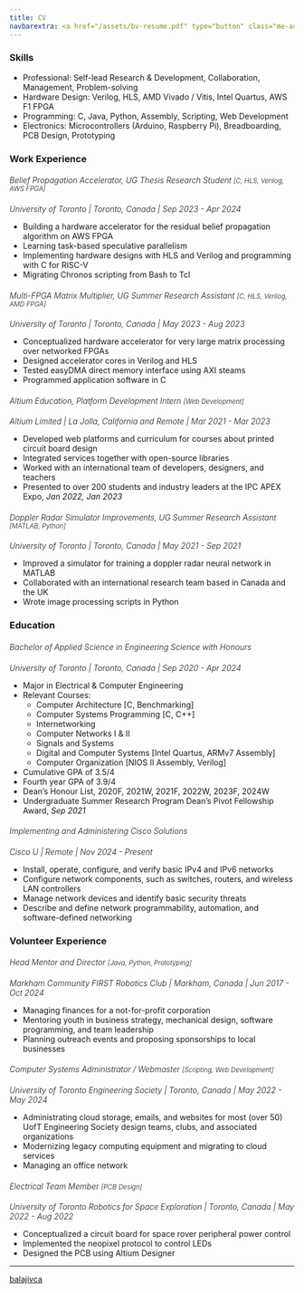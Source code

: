 ```yaml
---
title: CV
navbarextra: <a href="/assets/bv-resume.pdf" type="button" class="me-auto btn btn-primary"><i class="bi-file-earmark-pdf-fill"></i> <i class="bi-download"></i></a>
---
```


### Skills

- Professional: Self-lead Research & Development, Collaboration, Management, Problem-solving
- Hardware Design: Verilog, HLS, AMD Vivado / Vitis, Intel Quartus, AWS F1 FPGA 
- Programming: C, Java, Python, Assembly, Scripting, Web Development
- Electronics: Microcontrollers (Arduino, Raspberry Pi), Breadboarding, PCB Design, Prototyping

### Work Experience

##### Belief Propagation Accelerator, UG Thesis Research Student <small> [C, HLS, Verilog, AWS FPGA] </small>
###### University of Toronto | Toronto, Canada | Sep 2023 - Apr 2024
- Building a hardware accelerator for the residual belief propagation algorithm on AWS FPGA
- Learning task-based speculative parallelism
- Implementing hardware designs with HLS and Verilog and programming with C for RISC-V
- Migrating Chronos scripting from Bash to Tcl

##### Multi-FPGA Matrix Multiplier, UG Summer Research Assistant  <small> [C, HLS, Verilog, AMD FPGA] </small>
###### University of Toronto | Toronto, Canada | May 2023 - Aug 2023
- Conceptualized hardware accelerator for very large matrix processing over networked FPGAs
- Designed accelerator cores in Verilog and HLS
- Tested easyDMA direct memory interface using AXI steams
- Programmed application software in C

##### Altium Education, Platform Development Intern <small> [Web Development] </small>
###### Altium Limited | La Jolla, California and Remote | Mar 2021 - Mar 2023
- Developed web platforms and curriculum for courses about printed circuit board design
- Integrated services together with open-source libraries
- Worked with an international team of developers, designers, and teachers
- Presented to over 200 students and industry leaders at the IPC APEX Expo, *Jan 2022, Jan 2023*

##### Doppler Radar Simulator Improvements, UG Summer Research Assistant  <small> [MATLAB, Python] </small>
###### University of Toronto | Toronto, Canada | May 2021 - Sep 2021
- Improved a simulator for training a doppler radar neural network in MATLAB
- Collaborated with an international research team based in Canada and the UK
- Wrote image processing scripts in Python

### Education

##### Bachelor of Applied Science in Engineering Science with Honours
###### University of Toronto | Toronto, Canada | Sep 2020 - Apr 2024
- Major in Electrical & Computer Engineering
- Relevant Courses: 
  - Computer Architecture [C, Benchmarking]
  - Computer Systems Programming  [C, C++]
  - Internetworking
  - Computer Networks I & II
  - Signals and Systems
  - Digital and Computer Systems [Intel Quartus, ARMv7 Assembly]
  - Computer Organization [NIOS II Assembly, Verilog]
- Cumulative GPA of 3.5/4
- Fourth year GPA of 3.9/4
- Dean’s Honour List, 2020F, 2021W, 2021F, 2022W, 2023F, 2024W
- Undergraduate Summer Research Program Dean’s Pivot Fellowship Award, *Sep 2021*

##### Implementing and Administering Cisco Solutions
###### Cisco U | Remote | Nov 2024 - Present
- Install, operate, configure, and verify basic IPv4 and IPv6 networks
- Configure network components, such as switches, routers, and wireless LAN controllers
- Manage network devices and identify basic security threats
- Describe and define network programmability, automation, and software-defined networking

### Volunteer Experience

##### Head Mentor and Director <small> [Java, Python, Prototyping] </small>
###### Markham Community FIRST Robotics Club | Markham, Canada | Jun 2017 - Oct 2024
- Managing finances for a not-for-profit corporation
- Mentoring youth in business strategy, mechanical design, software programming, and team leadership
- Planning outreach events and proposing sponsorships to local businesses

##### Computer Systems Administrator / Webmaster <small> [Scripting, Web Development] </small>
###### University of Toronto Engineering Society | Toronto, Canada | May 2022 - May 2024
- Administrating cloud storage, emails, and websites for most (over 50) UofT Engineering Society design teams, clubs, and associated organizations
- Modernizing legacy computing equipment and migrating to cloud services
- Managing an office network

##### Electrical Team Member <small> [PCB Design] </small>
###### University of Toronto Robotics for Space Exploration | Toronto, Canada | May 2022 - Aug 2022
- Conceptualized a circuit board for space rover peripheral power control
- Implemented the neopixel protocol to control LEDs
- Designed the PCB using Altium Designer

<hr>
<a href="https://www.linkedin.com/in/balajivca/" class="mb-1 btn btn-lg btn-primary"><i class="bi bi-linkedin"></i> balajivca </a>

<style>
h5, h6{
	margin-bottom: 0.5rem !important;
  font-weight: 300 !important;
}
</style>
